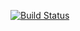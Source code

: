 [![Build Status](https://travis-ci.org/dmred/qwr.svg?branch=master)](https://travis-ci.org/dmred/qwr)
